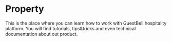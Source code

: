 # Property

This is the place where you can learn how to work with GuestBell hospitality platform. You will find tutorials, tips&tricks and even technical documentation about out product.

